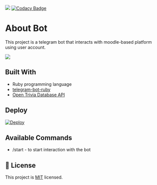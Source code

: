 ![](https://img.shields.io/badge/Microverse-blueviolet) [![Codacy Badge](https://api.codacy.com/project/badge/Grade/b5122bd0fc5649eebb07a37508e67888)](https://app.codacy.com/gh/cyonii/yes-bot?utm_source=github.com&utm_medium=referral&utm_content=cyonii/yes-bot&utm_campaign=Badge_Grade)

# About Bot
This project is a telegram bot that interacts with moodle-based platform using user account. 


![](images/butyesbot_screenshot.png)

## Built With

-  Ruby programming language
-  [telegram-bot-ruby](https://github.com/atipugin/telegram-bot-ruby)
-  [Open Trivia Database API](https://opentdb.com)


## Deploy

[![Deploy](https://www.herokucdn.com/deploy/button.svg)](https://heroku.com/deploy?template=https://github.com/TheHamkerCat/LunaChatBot/tree/master)

## Available Commands

-  /start - to start interaction with the bot




## 📝 License

This project is [MIT](lic.url) licensed.
